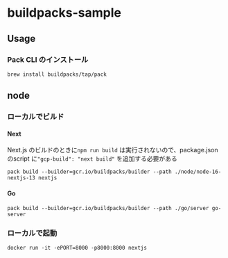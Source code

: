 # buildpacks-sample

## Usage

### Pack CLI のインストール

```
brew install buildpacks/tap/pack
```

## node

### ローカルでビルド

#### Next
Next.js のビルドのときに`npm run build` は実行されないので、package.json のscript に`"gcp-build": "next build"` を追加する必要がある

```
pack build --builder=gcr.io/buildpacks/builder --path ./node/node-16-nextjs-13 nextjs
```

#### Go

```
pack build --builder=gcr.io/buildpacks/builder --path ./go/server go-server
```


### ローカルで起動

```
docker run -it -ePORT=8000 -p8000:8000 nextjs
```